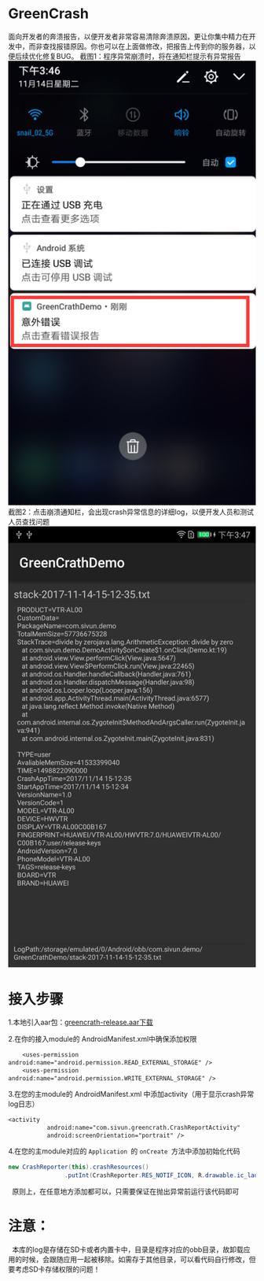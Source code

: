 # GreenCrash
面向开发者的奔溃报告，以便开发者非常容易清除奔溃原因，更让你集中精力在开发中，而非查找报错原因。你也可以在上面做修改，把报告上传到你的服务器，以便后续优化修复BUG。
截图1：程序异常崩溃时，将在通知栏提示有异常报告
![](https://github.com/sivun/GreenCrash/blob/master/1.png)
截图2：点击崩溃通知栏，会出现crash异常信息的详细log，以便开发人员和测试人员查找问题
![通知栏截图](https://github.com/sivun/GreenCrash/blob/master/2.png)


# 接入步骤
1.本地引入aar包：[greencrath-release.aar下载](https://github.com/sivun/GreenCrash/blob/master/greencrath-release.aar)
  
2.在你的接入module的 AndroidManifest.xml中确保添加权限 
``` vue 
    <uses-permission android:name="android.permission.READ_EXTERNAL_STORAGE" />
    <uses-permission android:name="android.permission.WRITE_EXTERNAL_STORAGE" />
``` 

3.在您的主module的 AndroidManifest.xml 中添加activity（用于显示crash异常log日志）

 ``` vue
 <activity
            android:name="com.sivun.greencrath.CrashReportActivity"
            android:screenOrientation="portrait" />
 ``` 

4.在您的主module对应的 `Application `的 `onCreate `方法中添加初始化代码
``` java
new CrashReporter(this).crashResources()
                .putInt(CrashReporter.RES_NOTIF_ICON, R.drawable.ic_launcher)
``` 
   原则上，在任意地方添加都可以，只需要保证在抛出异常前运行该代码即可
 
# 注意：
   本库的log是存储在SD卡或者内置卡中，目录是程序对应的obb目录，故卸载应用的时候，会跟随应用一起被移除。如需存于其他目录，可以看代码自行修改，但要考虑SD卡存储权限的问题！
